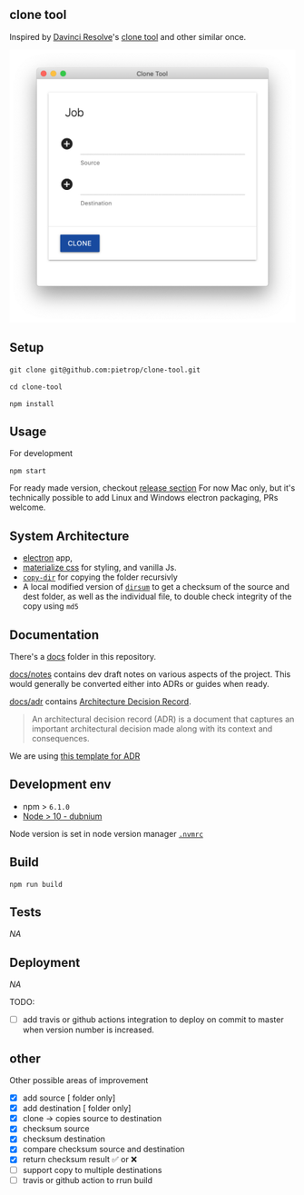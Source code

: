 ## clone tool

<!-- _One liner + link to confluence page_
_Screenshot of UI - optional_ -->

Inspired by [Davinci Resolve](https://www.blackmagicdesign.com/products/davinciresolve/media)'s [clone tool](https://www.rocketstock.com/blog/davinci-resolves-new-clone-tool-indispensable-dits/) and other similar once.

![clone tool](./docs/screenshots/clone-tool.png)

## Setup

<!-- _stack - optional_
_How to build and run the code/app_ -->

```
git clone git@github.com:pietrop/clone-tool.git
```

```
cd clone-tool
```

```
npm install
```

## Usage

For development

```
npm start
```

For ready made version, checkout [release section](https://github.com/pietrop/clone-tool/releases)
For now Mac only, but it's technically possible to add Linux and Windows electron packaging, PRs welcome.

## System Architecture

<!-- _High level overview of system architecture_ -->

- [electron](https://www.electronjs.org) app,
- [materialize css](https://materializecss.com/) for styling, and vanilla Js.
- [`copy-dir`](https://www.npmjs.com/package/copy-dir) for copying the folder recursivly
- A local modified version of [`dirsum`](https://github.com/mcavage/node-dirsum#readme) to get a checksum of the source and dest folder, as well as the individual file, to double check integrity of the copy using `md5`

## Documentation

There's a [docs](./docs) folder in this repository.

[docs/notes](./docs/notes) contains dev draft notes on various aspects of the project. This would generally be converted either into ADRs or guides when ready.

[docs/adr](./docs/adr) contains [Architecture Decision Record](https://github.com/joelparkerhenderson/architecture_decision_record).

> An architectural decision record (ADR) is a document that captures an important architectural decision made along with its context and consequences.

We are using [this template for ADR](https://gist.github.com/iaincollins/92923cc2c309c2751aea6f1b34b31d95)

## Development env

 <!-- _How to run the development environment_ -->

- npm > `6.1.0`
- [Node > 10 - dubnium](https://scotch.io/tutorials/whats-new-in-node-10-dubnium)

Node version is set in node version manager [`.nvmrc`](https://github.com/creationix/nvm#nvmrc)

<!-- _Coding style convention ref optional, eg which linter to use_ -->

<!-- _Linting, github pre-push hook - optional_ -->

## Build

<!-- _How to run build_ -->

```
npm run build
```

## Tests

<!-- _How to carry out tests_ -->

_NA_

## Deployment

_NA_

TODO:

- [ ] add travis or github actions integration to deploy on commit to master when version number is increased.

<!-- _How to deploy the code/app into test/staging/production_ -->

## other

Other possible areas of improvement

- [x] add source [ folder only]
- [x] add destination [ folder only]
- [x] clone -> copies source to destination
- [x] checksum source
- [x] checksum destination
- [x] compare checksum source and destination
- [x] return checksum result ✅ or ❌
- [ ] support copy to multiple destinations
- [ ] travis or github action to rrun build
